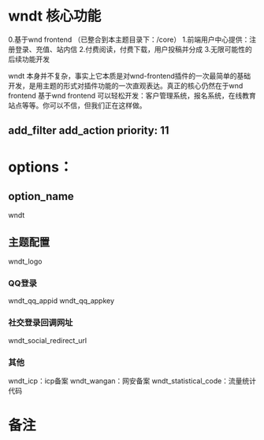 # wndt 核心功能
0.基于wnd frontend （已整合到本主题目录下：/core）
1.前端用户中心提供：注册登录、充值、站内信
2.付费阅读，付费下载，用户投稿并分成
3.无限可能性的后续功能开发

wndt 本身并不复杂，事实上它本质是对wnd-frontend插件的一次最简单的基础开发，是用主题的形式对插件功能的一次直观表达。真正的核心仍然在于wnd frontend
基于wnd frontend 可以轻松开发：客户管理系统，报名系统，在线教育站点等等。你可以不信，但我们正在这样做。

## add_filter add_action priority: 11

# options：

## option_name
wndt

## 主题配置
wndt_logo

### QQ登录
wndt_qq_appid
wndt_qq_appkey

### 社交登录回调网址
wndt_social_redirect_url

### 其他
wndt_icp：icp备案
wndt_wangan：网安备案
wndt_statistical_code：流量统计代码

# 备注

